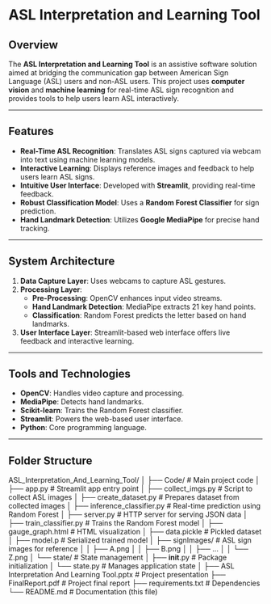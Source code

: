 # ASL Interpretation and Learning Tool

## Overview
The **ASL Interpretation and Learning Tool** is an assistive software solution aimed at bridging the communication gap between American Sign Language (ASL) users and non-ASL users. This project uses **computer vision** and **machine learning** for real-time ASL sign recognition and provides tools to help users learn ASL interactively.

---

## Features
- **Real-Time ASL Recognition**: Translates ASL signs captured via webcam into text using machine learning models.
- **Interactive Learning**: Displays reference images and feedback to help users learn ASL signs.
- **Intuitive User Interface**: Developed with **Streamlit**, providing real-time feedback.
- **Robust Classification Model**: Uses a **Random Forest Classifier** for sign prediction.
- **Hand Landmark Detection**: Utilizes **Google MediaPipe** for precise hand tracking.

---

## System Architecture
1. **Data Capture Layer**: Uses webcams to capture ASL gestures.
2. **Processing Layer**:
   - **Pre-Processing**: OpenCV enhances input video streams.
   - **Hand Landmark Detection**: MediaPipe extracts 21 key hand points.
   - **Classification**: Random Forest predicts the letter based on hand landmarks.
3. **User Interface Layer**: Streamlit-based web interface offers live feedback and interactive learning.

---

## Tools and Technologies
- **OpenCV**: Handles video capture and processing.
- **MediaPipe**: Detects hand landmarks.
- **Scikit-learn**: Trains the Random Forest classifier.
- **Streamlit**: Powers the web-based user interface.
- **Python**: Core programming language.

---

## Folder Structure

ASL_Interpretation_And_Learning_Tool/
│
├── Code/                # Main project code
│   ├── app.py           # Streamlit app entry point
│   ├── collect_imgs.py  # Script to collect ASL images
│   ├── create_dataset.py  # Prepares dataset from collected images
│   ├── inference_classifier.py  # Real-time prediction using Random Forest
│   ├── server.py        # HTTP server for serving JSON data
│   ├── train_classifier.py  # Trains the Random Forest model
│   ├── gauge_graph.html  # HTML visualization
│   ├── data.pickle      # Pickled dataset
│   ├── model.p          # Serialized trained model
│   ├── signImages/      # ASL sign images for reference
│   │   ├── A.png
│   │   ├── B.png
│   │   ├── ...
│   │   └── Z.png
│   └── state/           # State management
│       ├── __init__.py  # Package initialization
│       └── state.py     # Manages application state
│
├── ASL Interpretation And Learning Tool.pptx  # Project presentation
├── FinalReport.pdf      # Project final report
├── requirements.txt     # Dependencies
└── README.md            # Documentation (this file)